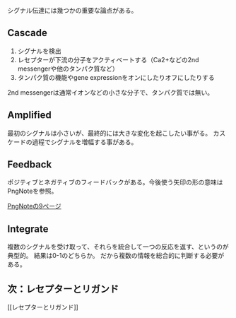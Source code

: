 シグナル伝達には幾つかの重要な論点がある。

## Cascade

1. シグナルを検出
2. レセプターが下流の分子をアクティベートする（Ca2+などの2nd messengerや他のタンパク質など）
3. タンパク質の機能やgene expressionをオンにしたりオフにしたりする

2nd messengerは通常イオンなどの小さな分子で、タンパク質では無い。

## Amplified

最初のシグナルは小さいが、最終的には大きな変化を起こしたい事がる。
カスケードの過程でシグナルを増幅する事がある。

## Feedback

ポジティブとネガティブのフィードバックがある。今後使う矢印の形の意味はPngNoteを参照。

[PngNoteの9ページ](https://karino2.github.io/ImageGallery/CellBiology706x.html#lg=1&slide=8)

## Integrate

複数のシグナルを受け取って、それらを統合して一つの反応を返す、というのが典型的。
結果は0-1のどちらか。
だから複数の情報を総合的に判断する必要がある。

## 次：レセプターとリガンド

[[レセプターとリガンド]]